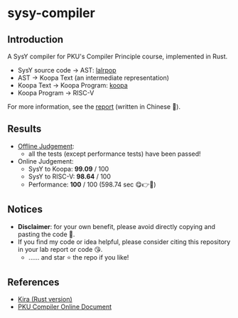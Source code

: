 # sysy-compiler

## Introduction

A SysY compiler for PKU's Compiler Principle course, implemented in Rust.

* SysY source code -> AST: [lalrpop](https://crates.io/crates/lalrpop)
* AST -> Koopa Text (an intermediate representation)
* Koopa Text -> Koopa Program: [koopa](https://crates.io/crates/koopa)
* Koopa Program -> RISC-V

For more information, see the [report](./lab-report.md) (written in Chinese 🫡).

## Results

* [Offline Judgement](https://github.com/pku-minic/compiler-dev-test-cases):
  * all the tests (except performance tests) have been passed!
* Online Judgement:
  * SysY to Koopa: **99.09** / 100
  * SysY to RISC-V: **98.64** / 100
  * Performance: **100** / 100 (598.74 sec 😋👉🤡)

## Notices

* **Disclaimer**: for your own benefit, please avoid directly copying and pasting the code 🙏.
* If you find my code or idea helpful, please consider citing this repository in your lab report or code 😘.
  * ...... and star ⭐️ the repo if you like!

## References

* [Kira (Rust version)](https://github.com/pku-minic/kira-rs)
* [PKU Compiler Online Document](https://pku-minic.github.io/online-doc/#/)
